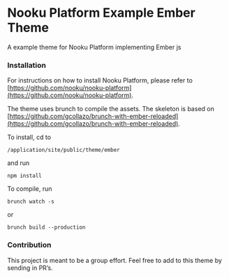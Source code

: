 Nooku Platform Example Ember Theme
==================================

A example theme for Nooku Platform implementing Ember js

### Installation
For instructions on how to install Nooku Platform, please refer to [https://github.com/nooku/nooku-platform](https://github.com/nooku/nooku-platform).

The theme uses brunch to compile the assets. The skeleton is based on [https://github.com/gcollazo/brunch-with-ember-reloaded](https://github.com/gcollazo/brunch-with-ember-reloaded).

To install, cd to 
```
/application/site/public/theme/ember
```
and run
```
npm install
```

To compile, run

```
brunch watch -s
```
or

```
brunch build --production
```


### Contribution
This project is meant to be a group effort. Feel free to add to this theme by sending in PR’s.
